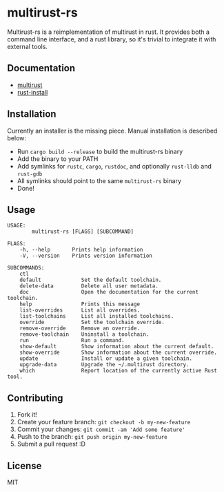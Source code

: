 # multirust-rs

Multirust-rs is a reimplementation of multirust in rust. It provides both a command line interface, and a rust library, so it's trivial to integrate it with external tools.

## Documentation

- [multirust](http://diggsey.github.io/multirust-rs/multirust/index.html)
- [rust-install](http://diggsey.github.io/multirust-rs/rust_install/index.html)


## Installation

Currently an installer is the missing piece. Manual installation is described below:

- Run `cargo build --release` to build the multirust-rs binary
- Add the binary to your PATH
- Add symlinks for `rustc`, `cargo`, `rustdoc`, and optionally `rust-lldb` and `rust-gdb`
- All symlinks should point to the same `multirust-rs` binary
- Done!

## Usage

```
USAGE:
        multirust-rs [FLAGS] [SUBCOMMAND]

FLAGS:
    -h, --help       Prints help information
    -V, --version    Prints version information

SUBCOMMANDS:
    ctl
    default             Set the default toolchain.
    delete-data         Delete all user metadata.
    doc                 Open the documentation for the current toolchain.
    help                Prints this message
    list-overrides      List all overrides.
    list-toolchains     List all installed toolchains.
    override            Set the toolchain override.
    remove-override     Remove an override.
    remove-toolchain    Uninstall a toolchain.
    run                 Run a command.
    show-default        Show information about the current default.
    show-override       Show information about the current override.
    update              Install or update a given toolchain.
    upgrade-data        Upgrade the ~/.multirust directory.
    which               Report location of the currently active Rust tool.
```

## Contributing

1. Fork it!
2. Create your feature branch: `git checkout -b my-new-feature`
3. Commit your changes: `git commit -am 'Add some feature'`
4. Push to the branch: `git push origin my-new-feature`
5. Submit a pull request :D

## License

MIT
